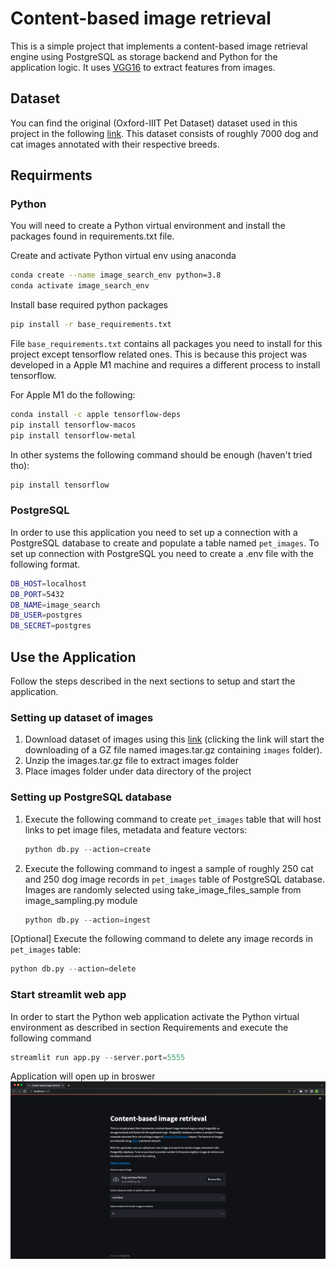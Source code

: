 # Content-based image retrieval
This is a simple project that implements a content-based image retrieval engine using PostgreSQL as storage backend and Python for the application logic. It uses [VGG16](https://www.tensorflow.org/api_docs/python/tf/keras/applications/vgg16/VGG16) to extract features from images.

## Dataset
You can find the original (Oxford-IIIT Pet Dataset) dataset used in this project in the following [link](https://www.robots.ox.ac.uk/~vgg/data/pets/). This dataset consists of roughly 7000 dog and cat images annotated with their respective breeds.

## Requirments
### Python 
You will need to create a Python virtual environment and install the packages found in requirements.txt file.

Create and activate Python virtual env using anaconda
```sh
conda create --name image_search_env python=3.8
conda activate image_search_env
```

Install base required python packages
```sh
pip install -r base_requirements.txt
```

File `base_requirements.txt` contains all packages you need to install for this project except tensorflow related ones. This is because this project was developed in a Apple M1 machine and requires a different process to install tensorflow.

For Apple M1 do the following:
```sh
conda install -c apple tensorflow-deps
pip install tensorflow-macos
pip install tensorflow-metal
```

In other systems the following command should be enough (haven't tried tho):
```sh
pip install tensorflow
```

### PostgreSQL
In order to use this application you need to set up a connection with a PostgreSQL database to create and populate a table named `pet_images`.
To set up connection with PostgreSQL you need to create a .env file with the following format.

```sh
DB_HOST=localhost
DB_PORT=5432
DB_NAME=image_search
DB_USER=postgres
DB_SECRET=postgres
```

## Use the Application
Follow the steps described in the next sections to setup and start the application.
### Setting up dataset of images
1. Download dataset of images using this [link](https://www.robots.ox.ac.uk/~vgg/data/pets/data/images.tar.gz) (clicking the link will start the downloading of a GZ file named images.tar.gz containing `images` folder).
2. Unzip the images.tar.gz file to extract images folder
3. Place images folder under data directory of the project

### Setting up PostgreSQL database

1. Execute the following command to create `pet_images` table that will host links to pet image files, metadata and feature vectors:
    ```python
    python db.py --action=create
    ```
2. Execute the following command to ingest a sample of roughly 250 cat and 250 dog image records in `pet_images` table of PostgreSQL database. Images are randomly selected using take_image_files_sample from image_sampling.py module
    ```python
    python db.py --action=ingest
    ```
    
[Optional] Execute the following command to delete any image records in `pet_images` table:
```python
python db.py --action=delete
```

### Start streamlit web app
In order to start the Python web application activate the Python virtual environment as described in section Requirements and execute the following command 
```python
streamlit run app.py --server.port=5555
```

Application will open up in broswer
![app_preview_image](/assets/app_preview.png)